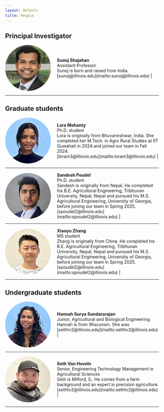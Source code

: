 ```yaml
---
layout: default
title: People
---
```


<!-- # Our team -->

## Principal Investigator

<div style="display: flex; align-items: center;">
    <img src="images/Sunoj_2024_headshot.jpg" alt="Person 0" style="width: 150px; height: 150px; border-radius: 50%; margin-right: 20px;">
    <div>
        <strong>Sunoj Shajahan </strong><br>
        Assistant Professor  <br>
        Sunoj is born and raised from India.  <br>
        [sunoj@illinois.edu](mailto:sunoj@illinois.edu) | 
    </div>
</div>

---
## Graduate students
<!-- ### Person 1 -->

<div style="display: flex; align-items: center;">
    <img src="images/Lora_headshot.jpg" alt="Person 1" style="width: 150px; height: 150px; border-radius: 50%; margin-right: 20px;">
    <div>
        <strong>Lora Mohanty </strong><br>
        Ph.D. student  <br>
        Lora is originally from Bhuvaneshwar, India. She completed her M.Tech. in Agro Rural Studies at IIT Guwahati in 2024 and joined our team in Fall 2024. <br>
        [loram3@illinois.edu](mailto:loram3@illinois.edu) | 
    </div>
</div>

---
<!-- Sandesh -->

<div style="display: flex; align-items: center;">
    <img src="images/Sandesh_headshot.jpg" alt="Person 1" style="width: 150px; height: 150px; border-radius: 50%; margin-right: 20px;">
    <div>
        <strong>Sandesh Poudel </strong><br>
        Ph.D. student  <br>
        Sandesh is originally from Nepal. He completed his B.E. Agricultural Engineering, Tribhuvan University, Nepal, Nepal and pursued his M.S. Agricultural Engineering, University of Georgia, before joining our team in Spring 2025. <br>
        [spoudel2@illinois.edu](mailto:spoudel2@illinois.edu) | 
    </div>
</div>

---

<!-- Zhang -->

<div style="display: flex; align-items: center;">
    <img src="images/Zhang_headshot.jpg" alt="Person 1" style="width: 150px; height: 150px; border-radius: 50%; margin-right: 20px;">
    <div>
        <strong>Xiaoyu Zhang </strong><br>
        MS student  <br>
        Zhang is originally from China. He completed his B.E. Agricultural Engineering, Tribhuvan University, Nepal, Nepal and pursued his M.S. Agricultural Engineering, University of Georgia, before joining our team in Spring 2025. <br>
        [spoudel2@illinois.edu](mailto:spoudel2@illinois.edu) | 
    </div>
</div>

---



## Undergraduate students

<div style="display: flex; align-items: center;">
    <img src="images/Hannah_headshot.jpg" alt="Person 1" style="width: 150px; height: 150px; border-radius: 50%; margin-right: 20px;">
    <div>
        <strong>Hannah Surya Sundararajan </strong><br>
        Junior, Agricultural and Biological Engineering  <br>
        Hannah is from Wisconsin. She was  <br>
        [sethtv2@illinois.edu](mailto:sethtv2@illinois.edu) | 
    </div>
</div>

---

<div style="display: flex; align-items: center;">
    <img src="images/Seth_headshot.jpg" alt="Person 1" style="width: 150px; height: 150px; border-radius: 50%; margin-right: 20px;">
    <div>
        <strong>Seth Van Hoveln </strong><br>
        Senior, Engineering Technology Management in Agricultural Sciences  <br>
        Seth is Milford, IL. He comes from a farm background and an expert in precision agriculture. <br>
        [sethtv2@illinois.edu](mailto:sethtv2@illinois.edu) | 
    </div>
</div>

---
